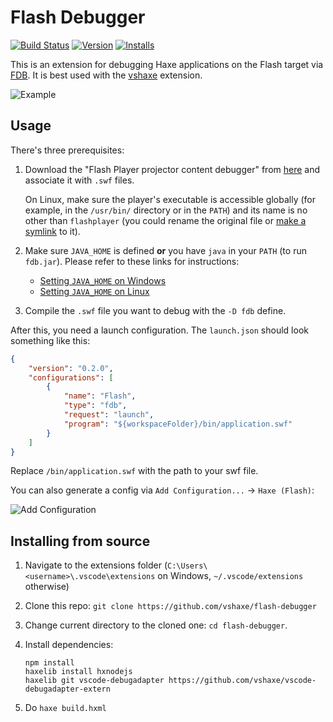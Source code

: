 # Flash Debugger
[![Build Status](https://travis-ci.org/vshaxe/flash-debugger.svg?branch=master)](https://travis-ci.org/vshaxe/flash-debugger) [![Version](https://vsmarketplacebadge.apphb.com/version-short/vshaxe.haxe-debug.svg)](https://marketplace.visualstudio.com/items?itemName=vshaxe.haxe-debug) [![Installs](https://vsmarketplacebadge.apphb.com/installs-short/vshaxe.haxe-debug.svg)](https://marketplace.visualstudio.com/items?itemName=vshaxe.haxe-debug)

This is an extension for debugging Haxe applications on the Flash target via [FDB][1]. It is best used with the [vshaxe][2] extension.

![Example](images/example.png)

## Usage

There's three prerequisites:

1. Download the "Flash Player projector content debugger" from [here][6] and associate it with `.swf` files.
   
   On Linux, make sure the player's executable is accessible globally (for example, in the `/usr/bin/` directory or in the `PATH`) and its name is no other than `flashplayer` (you could rename the original file or [make a symlink][7] to it).
2. Make sure `JAVA_HOME` is defined **or** you have `java` in your `PATH` (to run `fdb.jar`). Please refer to these links for instructions:

   - [Setting `JAVA_HOME` on Windows][4]
   - [Setting `JAVA_HOME` on Linux][5]

3. Compile the `.swf` file you want to debug with the `-D fdb` define.

After this, you need a launch configuration. The `launch.json` should look something like this:

```json
{ 
    "version": "0.2.0",
    "configurations": [
        {
            "name": "Flash",
            "type": "fdb",
            "request": "launch",
            "program": "${workspaceFolder}/bin/application.swf"
        }
    ]
}
```

Replace `/bin/application.swf` with the path to your swf file.

You can also generate a config via `Add Configuration...` -> `Haxe (Flash)`:

![Add Configuration](images/add_configuration.png)

## Installing from source
1. Navigate to the extensions folder (`C:\Users\<username>\.vscode\extensions` on Windows, `~/.vscode/extensions` otherwise)
2. Clone this repo: `git clone https://github.com/vshaxe/flash-debugger`
3. Change current directory to the cloned one: `cd flash-debugger`.
4. Install dependencies:

    ```hxml
    npm install
    haxelib install hxnodejs
    haxelib git vscode-debugadapter https://github.com/vshaxe/vscode-debugadapter-extern
    ```

5. Do `haxe build.hxml`

   [1]: http://help.adobe.com/en_US/flex/using/WS2db454920e96a9e51e63e3d11c0bf69084-7ffb.html
   [2]: https://marketplace.visualstudio.com/items?itemName=nadako.vshaxe
   [4]: http://stackoverflow.com/a/6521412/2631715
   [5]: http://askubuntu.com/a/175547/463815
   [6]: http://www.adobe.com/support/flashplayer/debug_downloads.html
   [7]: http://stackoverflow.com/questions/1951742/how-to-symlink-a-file-in-linux#answer-1951752
